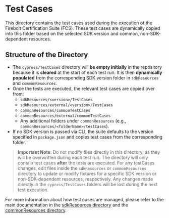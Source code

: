 # Test Cases

This directory contains the test cases used during the execution of the Firebolt Certification Suite (FCS). These test cases are dynamically copied into this folder based on the selected SDK version and common, non-SDK-dependent resources.

## Structure of the Directory

- The `cypress/TestCases` directory will **be empty initially** in the repository because it is **cleared** at the start of each test run. It is then **dynamically populated** from the corresponding SDK version folder in `sdkResources` and `commonResources`.
- Once the tests are executed, the relevant test cases are copied over from:
  - `sdkResources/<version>/TestCases`
  - `sdkResources/external/<version>/TestCases`
  - `commonResources/commonTestCases`
  - `commonResources/external/commonTestCases`
  - Any additional folders under `commonResources` (e.g., `commonResources/<folderName>/testCases`).
- If no SDK version is passed via CLI, the suite defaults to the version specified in `package.json` and copies test cases from the corresponding folder.

> **Important Note**: Do not modify files directly in this directory, as they will be overwritten during each test run. The directory will only contain test cases **after** the tests are executed. For any testCases changes, edit files inside the `sdkResources` or `commonResources` directory to update or modify fixtures for a specific SDK version or non-SDK-dependent resources, respectively. Any changes made directly in the `cypress/TestCases` folders will be lost during the next test execution.

For more information about how test cases are managed, please refer to the main documentation in the [sdkResources directory](../../sdkResources/README.md) and the [commonResources directory](../../commonResources/README.md).